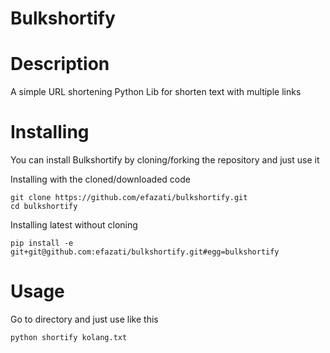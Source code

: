 Bulkshortify
============

# Description

A simple URL shortening Python Lib for shorten text with multiple links

# Installing

You can install Bulkshortify by cloning/forking the repository
and just use it

Installing with the cloned/downloaded code

	git clone https://github.com/efazati/bulkshortify.git
	cd bulkshortify

Installing latest without cloning

	pip install -e git+git@github.com:efazati/bulkshortify.git#egg=bulkshortify



# Usage

Go to directory and just use like this

```
python shortify kolang.txt
```